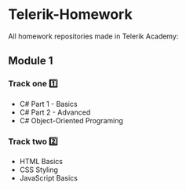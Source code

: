 # Telerik-Homework

All homework repositories made in Telerik Academy:

## Module 1

### Track one :one:
* C# Part 1 - Basics
* C# Part 2 - Advanced
* C# Object-Oriented Programing

### Track two :two:
* HTML Basics
* CSS Styling
* JavaScript Basics
